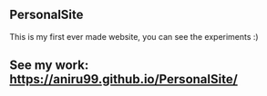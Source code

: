 ## PersonalSite

This is my first ever made website, you can see the experiments :) 

## See my work: https://aniru99.github.io/PersonalSite/
